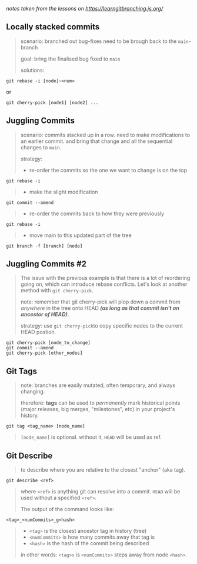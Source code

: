 *notes taken from the lessons on https://learngitbranching.js.org/*
## Locally stacked commits
> scenario: branched out bug-fixes need to be brough back to the `main`-branch  
>
> goal: bring the finalised bug fixed to `main`  
>
> solutions:  

    git rebase -i [node]~<num>
or

    git cherry-pick [node1] [node2] ...
## Juggling Commits
> scenario: commits stacked up in a row. need to make modifications to an earlier commit. and bring that change and all the sequential changes to `main`.
>
> strategy:
>- re-order the commits so the one we want to change is on the top

    git rebase -i
> - make the slight modification

    git commit --amend
> - re-order the commits back to how they were previously
    
    git rebase -i
> - move main to this updated part of the tree

    git branch -f [branch] [node]
## Juggling Commits #2
> The issue with the previous example is that there is a lot of reordering going on, which can introduce rebase conflicts. Let's look at another method with `git cherry-pick`.  
>
> note: remember that git cherry-pick will plop down a commit from *anywhere* in the tree onto HEAD ***(as long as that commit isn't an ancestor of HEAD)***.  
>
> strategy: use `git cherry-pick`to copy specific nodes to the current HEAD postion.

    git cherry-pick [node_to_change]
    git commit --amend
    git cherry-pick [other_nodes]
## Git Tags
> note: branches are easily mutated, often temporary, and always changing.
>
> therefore: **tags** can be used to *permanently* mark historical points (major releases, big merges, "milestones", etc) in your project's history.

    git tag <tag_name> [node_name]
> `[node_name]` is optional. without it, `HEAD` will be used as ref.
## Git Describe
> to describe where you are relative to the closest "anchor" (aka tag).

    git describe <ref>
> where `<ref>` is anything git can resolve into a commit. `HEAD` will be used without a specified `<ref>`.  
>
> The output of the command looks like:

    <tag>_<numCommits>_g<hash>
>- `<tag>` is the closest ancestor tag in history (tree)
>- `<numCommits>` is how many commits away that tag is
>- `<hash>` is the hash of the commit being described
>
> in other words: `<tag>x` is `<numCommits>` steps away from node `<hash>`.